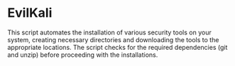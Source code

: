 # EvilKali

This script automates the installation of various security tools on your system, creating necessary directories and downloading the tools to the appropriate locations. The script checks for the required dependencies (git and unzip) before proceeding with the installations.

